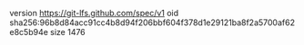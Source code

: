 version https://git-lfs.github.com/spec/v1
oid sha256:96b8d84acc91cc4b8d94f206bbf604f378d1e29121ba8f2a5700af62e8c5b94e
size 1476
